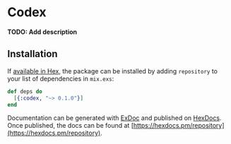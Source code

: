 # Codex

**TODO: Add description**

## Installation

If [available in Hex](https://hex.pm/docs/publish), the package can be installed
by adding `repository` to your list of dependencies in `mix.exs`:

```elixir
def deps do
  [{:codex, "~> 0.1.0"}]
end
```

Documentation can be generated with [ExDoc](https://github.com/elixir-lang/ex_doc)
and published on [HexDocs](https://hexdocs.pm). Once published, the docs can
be found at [https://hexdocs.pm/repository](https://hexdocs.pm/repository).
